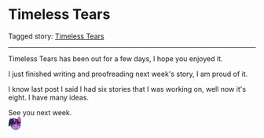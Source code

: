 # Timeless Tears

Tagged story: [Timeless Tears](https://www.fimfiction.net/story/539973/timeless-tears)

***

Timeless Tears has been out for a few days, I hope you enjoyed it.

I just finished writing and proofreading next week's story, I am proud of it.

I know last post I said I had six stories that I was working on, well now it's eight. I have many ideas.

See you next week.  
![:twilightsmile:](../../../ponies/emotes/twilightsmile.png)
